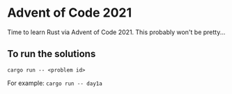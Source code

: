 # Advent of Code 2021

Time to learn Rust via Advent of Code 2021. This probably won't be pretty...

## To run the solutions

`cargo run -- <problem id>`

For example:
`cargo run -- day1a`